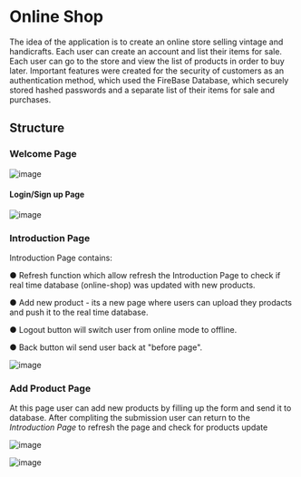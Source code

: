 # Online Shop

The idea of the application is to create an online store selling vintage and handicrafts. Each user can create an account and list their items for sale. Each user can go to the store and view the list of products in order to buy later.
Important features were created for the security of customers as an authentication method, which used the FireBase Database, which securely stored hashed passwords and a separate list of their items for sale and purchases.

## Structure

### Welcome Page
![image](https://user-images.githubusercontent.com/74015697/211167060-83aaae8a-5c49-4ac2-a2d1-5507ffd9e81c.png)

#### Login/Sign up Page
![image](https://user-images.githubusercontent.com/74015697/211167079-d7a55858-e5ec-4088-a3ad-aa52bdde9c65.png)

### Introduction Page
Introduction Page contains:

● Refresh function which allow refresh the Introduction Page to check if real time database (online-shop) was updated with new products.

● Add new product - its a new page where users can upload they prodacts and push it to the real time database.

● Logout button will switch user from online mode to offline.

● Back button wil send user back at "before page".

![image](https://user-images.githubusercontent.com/74015697/211167106-bc244d00-d7a1-4bd1-9b14-bb407be3575d.png)

### Add Product Page
At this page user can add new products by filling up the form and send it to database. After compliting the submission user can return to the *Introduction Page* to refresh the page and check for products update

![image](https://user-images.githubusercontent.com/74015697/211168161-6ea77e73-b57f-4960-87a6-853d674f2561.png)


![image](https://user-images.githubusercontent.com/74015697/211167491-c31edd3b-a0dc-439a-846d-f55713dac52b.png)
